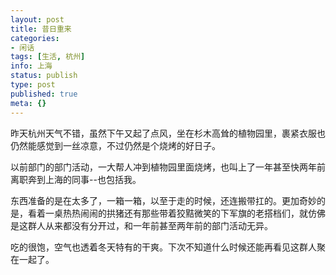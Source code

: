 ```yaml
---
layout: post
title: 昔日重来
categories:
- 闲话
tags: [生活, 杭州]
info: 上海
status: publish
type: post
published: true
meta: {}
---
```


昨天杭州天气不错，虽然下午又起了点风，坐在杉木高耸的植物园里，裹紧衣服也仍然能感觉到一丝凉意，不过仍然是个烧烤的好日子。

以前部门的部门活动，一大帮人冲到植物园里面烧烤，也叫上了一年甚至快两年前离职奔到上海的同事--也包括我。

东西准备的是在太多了，一箱一箱，以至于走的时候，还连搬带扛的。更加奇妙的是，看着一桌热热闹闹的拱猪还有那些带着狡黠微笑的下军旗的老搭档们，就仿佛是这群人从来都没有分开过，和一年前甚至两年前的部门活动无异。

吃的很饱，空气也透着冬天特有的干爽。下次不知道什么时候还能再看见这群人聚在一起了。


